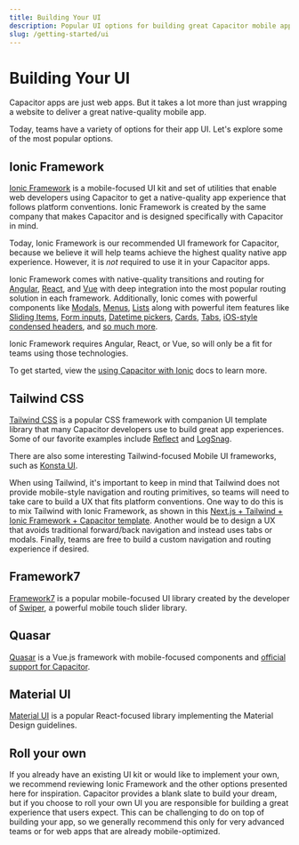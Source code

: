 ```yaml
---
title: Building Your UI
description: Popular UI options for building great Capacitor mobile apps
slug: /getting-started/ui
---
```


# Building Your UI

Capacitor apps are just web apps. But it takes a lot more than just wrapping a website to deliver a great native-quality mobile app. 

Today, teams have a variety of options for their app UI. Let's explore some of the most popular options.

## Ionic Framework

[Ionic Framework](https://ionicframework.com/) is a mobile-focused UI kit and set of utilities that enable web developers using Capacitor to get a native-quality app experience that follows platform conventions. Ionic Framework is created by the same company that makes Capacitor and is designed specifically with Capacitor in mind.

Today, Ionic Framework is our recommended UI framework for Capacitor, because we believe it will help teams achieve the highest quality native app experience. However, it is _not_ required to use it in your Capacitor apps.

Ionic Framework comes with native-quality transitions and routing for [Angular](https://ionicframework.com/docs/angular/navigation), [React](https://ionicframework.com/docs/react/navigation), and [Vue](https://ionicframework.com/docs/vue/navigation) with deep integration into the most popular routing solution in each framework. Additionally, Ionic comes with powerful components like [Modals](https://ionicframework.com/docs/api/modal), [Menus](https://ionicframework.com/docs/api/menu), [Lists](https://ionicframework.com/docs/api/list) along with powerful item features like [Sliding Items](https://ionicframework.com/docs/api/item-sliding), [Form inputs](https://ionicframework.com/docs/api/input), [Datetime pickers](https://ionicframework.com/docs/api/datetime), [Cards](https://ionicframework.com/docs/api/card), [Tabs](https://ionicframework.com/docs/api/tabs), [iOS-style condensed headers](https://ionicframework.com/docs/api/header#condensed-header), and [so much more](https://ionicframework.com/docs/components).

Ionic Framework requires Angular, React, or Vue, so will only be a fit for teams using those technologies. 

To get started, view the [using Capacitor with Ionic](./with-ionic) docs to learn more.

## Tailwind CSS

[Tailwind CSS](https://tailwindcss.com/) is a popular CSS framework with companion UI template library that many Capacitor developers use to build great app experiences. Some of our favorite examples include [Reflect](https://reflect.app/) and [LogSnag](https://twitter.com/ImSh4yy/status/1615080429417103366?s=20&t=bmVrAb9PNFY6AQPNXwMFYA).

There are also some interesting Tailwind-focused Mobile UI frameworks, such as [Konsta UI](https://konstaui.com/).

When using Tailwind, it's important to keep in mind that Tailwind does not provide mobile-style navigation and routing primitives, so teams will need to take care to build a UX that fits platform conventions. One way to do this is to mix Tailwind with Ionic Framework, as shown in this [Next.js + Tailwind + Ionic Framework + Capacitor template](https://github.com/mlynch/nextjs-tailwind-ionic-capacitor-starter). Another would be to design a UX that avoids traditional forward/back navigation and instead uses tabs or modals. Finally, teams are free to build a custom navigation and routing experience if desired.

## Framework7

[Framework7](https://framework7.io/) is a popular mobile-focused UI library created by the developer of [Swiper](https://swiperjs.com/), a powerful mobile touch slider library.

## Quasar

[Quasar](https://quasar.dev/) is a Vue.js framework with mobile-focused components and [official support for Capacitor](https://quasar.dev/quasar-cli-vite/developing-capacitor-apps/introduction#introduction).

## Material UI

[Material UI](https://mui.com/) is a popular React-focused library implementing the Material Design guidelines.

## Roll your own

If you already have an existing UI kit or would like to implement your own, we recommend reviewing Ionic Framework and the other options presented here for inspiration. Capacitor provides a blank slate to build your dream, but if you choose to roll your own UI you are responsible for building a great experience that users expect. This can be challenging to do on top of building your app, so we generally recommend this only for very advanced teams or for web apps that are already mobile-optimized.
